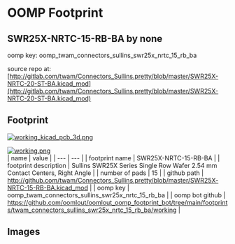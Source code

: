 # OOMP Footprint  
## SWR25X-NRTC-15-RB-BA  by none  
  
oomp key: oomp_twam_connectors_sullins_swr25x_nrtc_15_rb_ba  
  
source repo at: [http://gitlab.com/twam/Connectors_Sullins.pretty/blob/master/SWR25X-NRTC-20-ST-BA.kicad_mod](http://gitlab.com/twam/Connectors_Sullins.pretty/blob/master/SWR25X-NRTC-20-ST-BA.kicad_mod)  
## Footprint  
  
[![working_kicad_pcb_3d.png](working_kicad_pcb_3d_600.png)](working_kicad_pcb_3d.png)  
  
[![working.png](working_600.png)](working.png)  
| name | value | 
| --- | --- | 
| footprint name | SWR25X-NRTC-15-RB-BA | 
| footprint description | Sullins SWR25X Series Single Row Wafer 2.54 mm Contact Centers, Right Angle | 
| number of pads | 15 | 
| github path | http://github.com/twam/Connectors_Sullins.pretty/blob/master/SWR25X-NRTC-15-RB-BA.kicad_mod | 
| oomp key | oomp_twam_connectors_sullins_swr25x_nrtc_15_rb_ba | 
| oomp bot github | https://github.com/oomlout/oomlout_oomp_footprint_bot/tree/main/footprints/twam_connectors_sullins_swr25x_nrtc_15_rb_ba/working | 
## Images  

